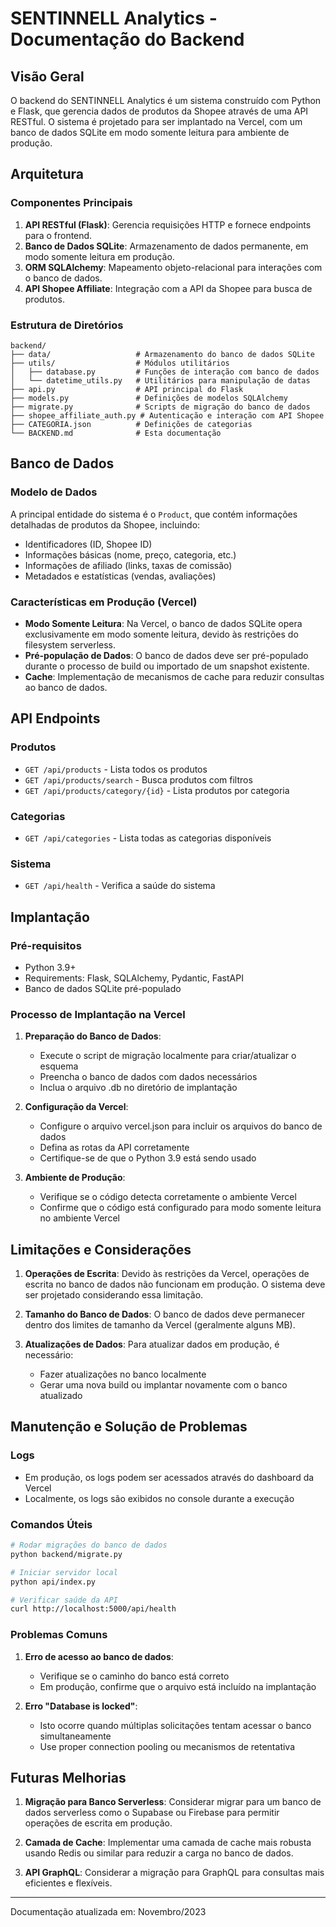 # SENTINNELL Analytics - Documentação do Backend

## Visão Geral

O backend do SENTINNELL Analytics é um sistema construído com Python e Flask, que gerencia dados de produtos da Shopee através de uma API RESTful. O sistema é projetado para ser implantado na Vercel, com um banco de dados SQLite em modo somente leitura para ambiente de produção.

## Arquitetura

### Componentes Principais

1. **API RESTful (Flask)**: Gerencia requisições HTTP e fornece endpoints para o frontend.
2. **Banco de Dados SQLite**: Armazenamento de dados permanente, em modo somente leitura em produção.
3. **ORM SQLAlchemy**: Mapeamento objeto-relacional para interações com o banco de dados.
4. **API Shopee Affiliate**: Integração com a API da Shopee para busca de produtos.

### Estrutura de Diretórios

```
backend/
├── data/                   # Armazenamento do banco de dados SQLite
├── utils/                  # Módulos utilitários
│   ├── database.py         # Funções de interação com banco de dados
│   └── datetime_utils.py   # Utilitários para manipulação de datas
├── api.py                  # API principal do Flask
├── models.py               # Definições de modelos SQLAlchemy
├── migrate.py              # Scripts de migração do banco de dados
├── shopee_affiliate_auth.py # Autenticação e interação com API Shopee
├── CATEGORIA.json          # Definições de categorias
└── BACKEND.md              # Esta documentação
```

## Banco de Dados

### Modelo de Dados

A principal entidade do sistema é o `Product`, que contém informações detalhadas de produtos da Shopee, incluindo:

- Identificadores (ID, Shopee ID)
- Informações básicas (nome, preço, categoria, etc.)
- Informações de afiliado (links, taxas de comissão)
- Metadados e estatísticas (vendas, avaliações)

### Características em Produção (Vercel)

- **Modo Somente Leitura**: Na Vercel, o banco de dados SQLite opera exclusivamente em modo somente leitura, devido às restrições do filesystem serverless.
- **Pré-população de Dados**: O banco de dados deve ser pré-populado durante o processo de build ou importado de um snapshot existente.
- **Cache**: Implementação de mecanismos de cache para reduzir consultas ao banco de dados.

## API Endpoints

### Produtos

- `GET /api/products` - Lista todos os produtos
- `GET /api/products/search` - Busca produtos com filtros
- `GET /api/products/category/{id}` - Lista produtos por categoria

### Categorias

- `GET /api/categories` - Lista todas as categorias disponíveis

### Sistema

- `GET /api/health` - Verifica a saúde do sistema

## Implantação

### Pré-requisitos

- Python 3.9+
- Requirements: Flask, SQLAlchemy, Pydantic, FastAPI
- Banco de dados SQLite pré-populado

### Processo de Implantação na Vercel

1. **Preparação do Banco de Dados**:
   - Execute o script de migração localmente para criar/atualizar o esquema
   - Preencha o banco de dados com dados necessários
   - Inclua o arquivo .db no diretório de implantação

2. **Configuração da Vercel**:
   - Configure o arquivo vercel.json para incluir os arquivos do banco de dados
   - Defina as rotas da API corretamente
   - Certifique-se de que o Python 3.9 está sendo usado

3. **Ambiente de Produção**:
   - Verifique se o código detecta corretamente o ambiente Vercel
   - Confirme que o código está configurado para modo somente leitura no ambiente Vercel

## Limitações e Considerações

1. **Operações de Escrita**: Devido às restrições da Vercel, operações de escrita no banco de dados não funcionam em produção. O sistema deve ser projetado considerando essa limitação.

2. **Tamanho do Banco de Dados**: O banco de dados deve permanecer dentro dos limites de tamanho da Vercel (geralmente alguns MB).

3. **Atualizações de Dados**: Para atualizar dados em produção, é necessário:
   - Fazer atualizações no banco localmente
   - Gerar uma nova build ou implantar novamente com o banco atualizado

## Manutenção e Solução de Problemas

### Logs

- Em produção, os logs podem ser acessados através do dashboard da Vercel
- Localmente, os logs são exibidos no console durante a execução

### Comandos Úteis

```bash
# Rodar migrações do banco de dados
python backend/migrate.py

# Iniciar servidor local
python api/index.py

# Verificar saúde da API
curl http://localhost:5000/api/health
```

### Problemas Comuns

1. **Erro de acesso ao banco de dados**:
   - Verifique se o caminho do banco está correto
   - Em produção, confirme que o arquivo está incluído na implantação

2. **Erro "Database is locked"**:
   - Isto ocorre quando múltiplas solicitações tentam acessar o banco simultaneamente
   - Use proper connection pooling ou mecanismos de retentativa

## Futuras Melhorias

1. **Migração para Banco Serverless**: Considerar migrar para um banco de dados serverless como o Supabase ou Firebase para permitir operações de escrita em produção.

2. **Camada de Cache**: Implementar uma camada de cache mais robusta usando Redis ou similar para reduzir a carga no banco de dados.

3. **API GraphQL**: Considerar a migração para GraphQL para consultas mais eficientes e flexíveis.

---

Documentação atualizada em: Novembro/2023
